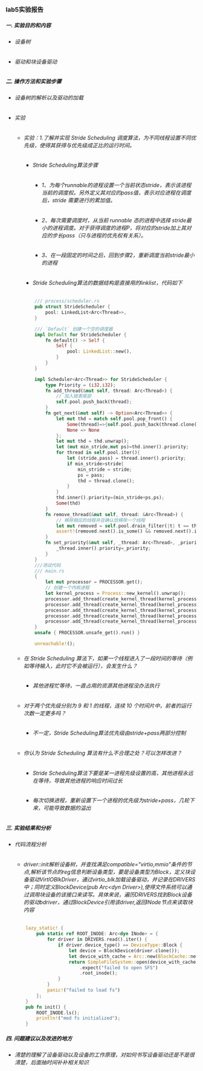 ### lab5实验报告
 ##### 一. 实验目的和内容
  - ###### 设备树
  - ###### 驱动和块设备驱动
 
 ##### 二. 操作方法和实验步骤
  - ###### 设备树的解析以及驱动的加载
  - ###### 实验
    * ###### 实验：1.了解并实现 Stride Scheduling 调度算法，为不同线程设置不同优先级，使得其获得与优先级成正比的运行时间。
        * ###### Stride Scheduling算法步骤
            + ###### 1、为每个runnable的进程设置一个当前状态stride，表示该进程当前的调度权。另外定义其对应的pass值，表示对应进程在调度后，stride 需要进行的累加值。
            + ###### 2、每次需要调度时，从当前 runnable 态的进程中选择 stride最小的进程调度。对于获得调度的进程P，将对应的stride加上其对应的步长pass（只与进程的优先权有关系）。
            + ###### 3、在一段固定的时间之后，回到步骤2，重新调度当前stride最小的进程
        * ###### Stride Scheduling算法的数据结构是直接用的linklist，代码如下
        ```rust
            /// process/scheduler.rs
            pub struct StrideScheduler {
                pool: LinkedList<Arc<Thread>>,
            }

            /// `Default` 创建一个空的调度器
            impl Default for StrideScheduler {
                fn default() -> Self {
                    Self {
                        pool: LinkedList::new(),
                    }
                }
            }

            impl Scheduler<Arc<Thread>> for StrideScheduler {
                type Priority = (i32,i32);
                fn add_thread(&mut self, thread: Arc<Thread>) {
                    // 加入链表尾部
                    self.pool.push_back(thread);
                }
                fn get_next(&mut self) -> Option<Arc<Thread>> {
                    let mut thd = match self.pool.pop_front() {
                        Some(thread)=>{self.pool.push_back(thread.clone());Some(thread)}
                        None => None
                    };
                    let mut thd = thd.unwrap();
                    let (mut min_stride,mut ps)=thd.inner().priority;
                    for thread in self.pool.iter(){
                        let (stride,pass) = thread.inner().priority;
                        if min_stride>stride{
                            min_stride = stride;
                            ps = pass;
                            thd = thread.clone();
                        }
                    }
                    thd.inner().priority=(min_stride+ps,ps);
                    Some(thd)
                }
                fn remove_thread(&mut self, thread: &Arc<Thread>) {
                    // 移除相应的线程并且确认恰移除一个线程
                    let mut removed = self.pool.drain_filter(|t| t == thread);
                    assert!(removed.next().is_some() && removed.next().is_none());
                }
                fn set_priority(&mut self, _thread: Arc<Thread>, _priority: (i32,i32)) {
                    _thread.inner().priority=_priority;
                }
            }
            ///测试代码
            /// main.rs
            {
                let mut processor = PROCESSOR.get();
                // 创建一个内核进程
                let kernel_process = Process::new_kernel().unwrap();
                processor.add_thread(create_kernel_thread(kernel_process.clone(),simple as usize,Some(&[1]),(10,2)));//设置(stride,pass)
                processor.add_thread(create_kernel_thread(kernel_process.clone(),simple as usize,Some(&[2]),(1,2)));//设置(stride,pass)
                processor.add_thread(create_kernel_thread(kernel_process.clone(),simple as usize,Some(&[3]),(3,2)));//设置(stride,pass)
                processor.add_thread(create_kernel_thread(kernel_process.clone(),simple as usize,Some(&[4]),(4,2)));//设置(stride,pass)
                processor.add_thread(create_kernel_thread(kernel_process.clone(),simple as usize,Some(&[5]),(1,2)));//设置(stride,pass)
            }
            unsafe { PROCESSOR.unsafe_get().run() }

            unreachable!();           
        ```
    * ###### 在 Stride Scheduling 算法下，如果一个线程进入了一段时间的等待（例如等待输入，此时它不会被运行），会发生什么？
        + ###### 其他进程忙等待，一直占用的资源其他进程没办法执行
    * ###### 对于两个优先级分别为 9 和 1 的线程，连续 10 个时间片中，前者的运行次数一定更多吗？
        + ###### 不一定，Stride Scheduling算法优先级由stride+pass两部分控制
    * ###### 你认为 Stride Scheduling 算法有什么不合理之处？可以怎样改进？
        + ###### Stride Scheduling算法下要是某一进程先级设置的高，其他进程永远在等待，导致其他进程的响应时间过长
        + ###### 每次切换进程，重新设置下一个进程的优先级为stride+pass，几轮下来，可能导致数据的溢出

 ##### 三. 实验结果和分析
  - ###### 代码流程分析 
      * ###### driver::init解析设备树，并查找满足compatible="virtio,mmio"条件的节点,解析该节点的reg信息判断设备类型，要是设备类型为Block，定义块设备驱动VirtIOBlkDriver，通过virtio_blk加载设备驱动，并记录在DRIVERS中；同时定义BlockDevice(pub Arc\<dyn Driver\>),使得文件系统可以通过调用块设备的该接口来读写。具体来说，遍历DRIVERS找到Block设备的驱动bdriver，通过BlockDevice引用该driver,返回INode节点来读取块内容
    ```rust
        lazy_static! {
            pub static ref ROOT_INODE: Arc<dyn INode> = {
                for driver in DRIVERS.read().iter() {
                    if driver.device_type() == DeviceType::Block {
                        let device = BlockDevice(driver.clone());
                        let device_with_cache = Arc::new(BlockCache::new(device, BLOCK_CACHE_CAPACITY));
                        return SimpleFileSystem::open(device_with_cache)
                            .expect("failed to open SFS")
                            .root_inode();
                    }
                }
                panic!("failed to load fs")
            };
        }
        pub fn init() {
            ROOT_INODE.ls();
            println!("mod fs initialized");
        }
    ```    
 ##### 四. 问题建议以及改进的地方
  - ###### 清楚的理解了设备驱动以及设备的工作原理，对如何书写设备驱动还是不是很清楚，后面抽时间补补相关知识
  <!-- - ###### 实验题目前先不做，先刷一遍整体对代码有理解在刷吧 -->

